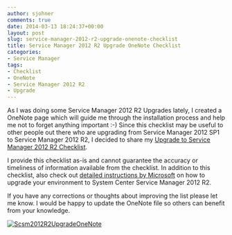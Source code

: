 ```yaml
---
author: sjohner
comments: true
date: 2014-03-13 18:24:37+00:00
layout: post
slug: service-manager-2012-r2-upgrade-onenote-checklist
title: Service Manager 2012 R2 Upgrade OneNote Checklist
categories:
- Service Manager
tags:
- Checklist
- OneNote
- Service Manager 2012 R2
- Upgrade
---
```


As I was doing some Service Manager 2012 R2 Upgrades lately, I created a OneNote page which will guide me through the installation process and help me not to forget anything important :-) Since this checklist may be useful to other people out there who are upgrading from Service Manager 2012 SP1 to Service Manager 2012 R2, I decided to share my [Upgrade to Service Manager 2012 R2 Checklist](/images/Upgrade-to-Service-Manager-2012-R2-Checklist.one).

I provide this checklist as-is and cannot guarantee the accuracy or timeliness of information available from the checklist. In addition to this checklist, also check out [detailed instructions by Microsoft](http://technet.microsoft.com/en-us/library/dn520902.aspx) on how to upgrade your environment to System Center Service Manager 2012 R2.

If you have any corrections or thoughts about improving the list please let me know. I would be happy to update the OneNote file so others can benefit from your knowledge.

[![Scsm2012R2UpgradeOneNote](/images/scsm2012r2upgradeonenote.png?w=604)](/images/scsm2012r2upgradeonenote.png)
